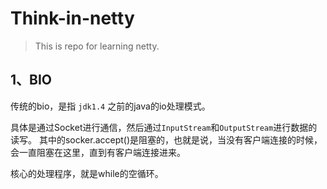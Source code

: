 # Think-in-netty

> This is repo for learning netty.


## 1、BIO

传统的bio，是指 `jdk1.4` 之前的java的io处理模式。

具体是通过Socket进行通信，然后通过`InputStream`和`OutputStream`进行数据的读写。
其中的socker.accept()是阻塞的，也就是说，当没有客户端连接的时候，会一直阻塞在这里，直到有客户端连接进来。

核心的处理程序，就是while的空循环。